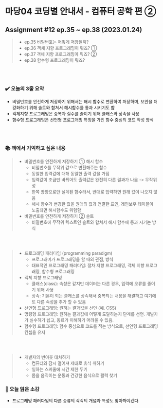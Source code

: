 # 마당04 코딩별 안내서 - 컴퓨터 공학 편 ②

## Assignment #12 ep.35 ~ ep.38 (2023.01.24)

> - ep.35 비밀번호는 어떻게 저장될까?
> - ep.36 객체 지향 프로그래밍이 뭐죠? ①
> - ep.37 객체 지향 프로그래밍이 뭐죠? ②
> - ep.38 함수형 프로그래밍이 뭐죠?

<br><br>

### ✔️ 오늘의 3줄 요약

- 비밀번호를 안전하게 저장하기 위해서는 해시 함수로 변환하여 저장하며, 보안을 더 강화하기 위해 솔트와 합쳐서 해시함수를 통과 시키기도 함
- 객체지향 프로그래밍은 중복과 실수를 줄이기 위해 클래스와 상속을 사용
- 함수형 프로그래밍은 선언형 프로그래밍 특징을 가진 함수 중심의 코드 작성 방식

<br><br>

### 📚 책에서 기억하고 싶은 내용

> - 비밀번호를 안전하게 저장하기 ① 해시 함수
>   - 비밀번호를 무작위 값으로 변환해주는 함수
>   - 동일한 입력값에 대해 동일한 출력 값을 가짐
>   - 입력값이 조금만 바뀌어도 출력값은 완전히 다른 결과가 나옴 -> 무작위성
>   - 한쪽 방향으로만 설계된 함수라서, 반대로 입력하면 원래 값이 나오지 않음
>   - 해시 함수가 변경한 값을 원래의 값과 연결한 표인, 레인보우 테이블이 노출되면 해시함수도 위험함
> - 비밀번호를 안전하게 저장하기 ② 솔트
>   - 비밀번호에 무작위 텍스트인 솔트와 합쳐서 해시 함수에 통과 시키는 방식

<br><br>

> - 프로그래밍 패러다임 (programming paradigm)
>   - 프로그래머가 프로그래밍을 할 때의 관점, 방식
>   - 대표적인 프로그래밍 패러다임: 절차 지향 프로그래밍, 객체 지향 프로그래밍, 함수형 프로그래밍
> - 객체 지향 프로그래밍
>   - 클래스(class): 속성은 같지만 데이터는 다른 경우, 입력에 오류를 줄이기 위해 사용
>   - 상속: 기본이 되는 클래스를 상속해서 중복되는 내용을 해결하고 여기에 또 다른 속성을 추가 할 수 있음
> - 선언형 프로그래밍: 원하는 결과값을 선언 (예. CSS)
> - 명령형 프로그래밍: 원하는 결과값에 어떻게 도달하는지 단계를 선언. 개발자가 실수하기 쉽고, 동료가 이해하기 어려울 수 있음.
> - 함수형 프로그래밍: 함수 중심으로 코드를 적는 방식으로, 선언형 프로그래밍 컨셉을 유지

<br><br>

> - 개발자의 번아웃 대처하기
>   - 컴퓨터와 잠시 멀어져 제대로 휴식 취하기
>   - 일하는 스케줄에 시간 제한 두기
>   - 몸을 움직이는 운동과 건강한 음식으로 활력 찾기

### 🤔 오늘 읽은 소감

- 프로그래밍 패러다임의 다른 종류의 각각의 개념과 특성도 찾아봐야겠다.
